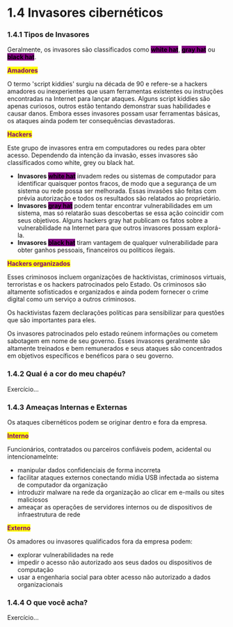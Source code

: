 # 1.4 Invasores cibernéticos



### 1.4.1 Tipos de Invasores

Geralmente, os invasores são classificados como <mark style="background-color:purple;">**white hat**</mark>, <mark style="background-color:purple;">**gray hat**</mark> ou <mark style="background-color:purple;">**black hat**</mark>.

<mark style="color:purple;">**Amadores**</mark>

O termo 'script kiddies' surgiu na década de 90 e refere-se a hackers amadores ou inexperientes que usam ferramentas existentes ou instruções encontradas na Internet para lançar ataques. Alguns script kiddies são apenas curiosos, outros estão tentando demonstrar suas habilidades e causar danos. Embora esses invasores possam usar ferramentas básicas, os ataques ainda podem ter consequências devastadoras.

<mark style="color:purple;">**Hackers**</mark>

Este grupo de invasores entra em computadores ou redes para obter acesso. Dependendo da intenção da invasão, esses invasores são classificados como white, grey ou black hat.

* **Invasores&#x20;**<mark style="background-color:purple;">**white hat**</mark> invadem redes ou sistemas de computador para identificar quaisquer pontos fracos, de modo que a segurança de um sistema ou rede possa ser melhorada. Essas invasões são feitas com prévia autorização e todos os resultados são relatados ao proprietário.
* **Invasores&#x20;**<mark style="background-color:purple;">**gray hat**</mark> podem tentar encontrar vulnerabilidades em um sistema, mas só relatarão suas descobertas se essa ação coincidir com seus objetivos. Alguns hackers gray hat publicam os fatos sobre a vulnerabilidade na Internet para que outros invasores possam explorá-la.
* **Invasores&#x20;**<mark style="background-color:purple;">**black hat**</mark> tiram vantagem de qualquer vulnerabilidade para obter ganhos pessoais, financeiros ou políticos ilegais.

<mark style="color:purple;">**Hackers organizados**</mark>

Esses criminosos incluem organizações de hacktivistas, criminosos virtuais, terroristas e os hackers patrocinados pelo Estado. Os criminosos são altamente sofisticados e organizados e ainda podem fornecer o crime digital como um serviço a outros criminosos.

Os hacktivistas fazem declarações políticas para sensibilizar para questões que são importantes para eles.

Os invasores patrocinados pelo estado reúnem informações ou cometem sabotagem em nome de seu governo. Esses invasores geralmente são altamente treinados e bem remunerados e seus ataques são concentrados em objetivos específicos e benéficos para o seu governo.



### 1.4.2 Qual é a cor do meu chapéu?

Exercício...



### 1.4.3 Ameaças Internas e Externas

Os ataques cibernéticos podem se originar dentro e fora da empresa.

<mark style="color:purple;">**Interno**</mark>

Funcionários, contratados ou parceiros confiáveis podem, acidental ou intencionamelnte:

* manipular dados confidenciais de forma incorreta&#x20;
* facilitar ataques externos conectando mídia USB infectada ao sistema de computador da organização&#x20;
* introduzir malware na rede da organização ao clicar em e-mails ou sites maliciosos&#x20;
* ameaçar as operações de servidores internos ou de dispositivos de infraestrutura de rede

<mark style="color:purple;">**Externo**</mark>

Os amadores ou invasores qualificados fora da empresa podem:

* explorar vulnerabilidades na rede
* impedir o acesso não autorizado aos seus dados ou dispositivos de computação
* usar a engenharia social para obter acesso não autorizado a dados organizacionais



### 1.4.4 O que você acha?

Exercício...

